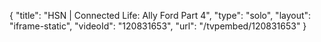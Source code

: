 {
    "title": "HSN | Connected Life: Ally Ford Part 4",
    "type": "solo",
    "layout": "iframe-static",
    "videoId": "120831653",
    "url": "\/tvpembed\/120831653"
}